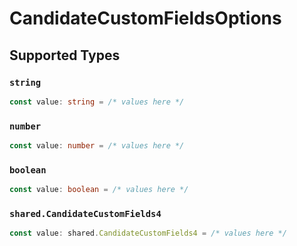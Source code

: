 # CandidateCustomFieldsOptions


## Supported Types

### `string`

```typescript
const value: string = /* values here */
```

### `number`

```typescript
const value: number = /* values here */
```

### `boolean`

```typescript
const value: boolean = /* values here */
```

### `shared.CandidateCustomFields4`

```typescript
const value: shared.CandidateCustomFields4 = /* values here */
```

